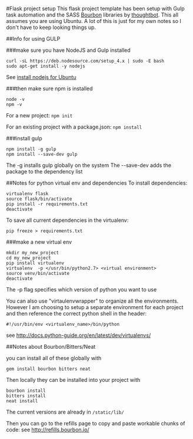 #Flask project setup
This flask project template has been setup with Gulp task automation and the SASS
[Bourbon](http://bourbon.io/) libraries by [thoughtbot](https://thoughtbot.com/).
This all assumes you are using Ubuntu. A lot of this is just for my own notes so
I don't have to keep looking things up.

##Info for using GULP

###make sure you have NodeJS and Gulp installed

```
curl -sL https://deb.nodesource.com/setup_4.x | sudo -E bash  
sudo apt-get install -y nodejs
```

See [install nodejs for Ubuntu](https://nodejs.org/en/download/package-manager/#debian-and-ubuntu-based-linux-distributions)

###then make sure npm is installed

```
node -v
npm -v
```

For a new project: `npm init`

For an existing project with a package.json: `npm install`

###install gulp
```
npm install -g gulp
npm install --save-dev gulp
```

The -g installs gulp globally on the system
The --save-dev adds the package to the dependency list

##Notes for python virtual env and dependencies
To install dependencies:  

```
virtualenv flask
source flask/bin/activate
pip install -r requirements.txt
deactivate
```  

To save all current dependencies in the virtualenv:  

```
pip freeze > requirements.txt
```

###make a new virtual env

```
mkdir my_new_project
cd my_new_project
pip install virtualenv
virtualenv  -p </usr/bin/python2.7> <virtual environment>
source venv/bin/activate
deactivate
```

The -p flag specifies which version of python you want to use

You can also use "virtaulenvwrapper" to organize all the environments.
However I am choosing to setup a separate environment for each project and then
reference the correct python shell in the header:
```
#!/usr/bin/env <virtualenv_name>/bin/python
```

see <http://docs.python-guide.org/en/latest/dev/virtualenvs/>


##Notes about Bourbon/Bitters/Neat

you can install all of these globally with

```
gem install bourbon bitters neat
```

Then locally they can be installed into your project with
```
bourbon install
bitters install
neat install
```
The current versions are already in `/static/lib/`

Then you can go to the refills page to copy and paste workable chunks of code:
see <http://refills.bourbon.io/>
